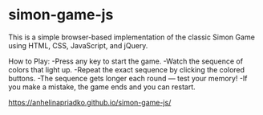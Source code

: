 # simon-game-js
This is a simple browser-based implementation of the classic Simon Game using HTML, CSS, JavaScript, and jQuery.

How to Play:
-Press any key to start the game.
-Watch the sequence of colors that light up.
-Repeat the exact sequence by clicking the colored buttons.
-The sequence gets longer each round — test your memory!
-If you make a mistake, the game ends and you can restart.

https://anhelinapriadko.github.io/simon-game-js/
